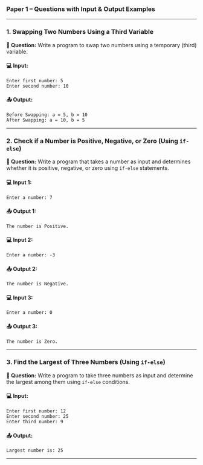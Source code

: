 ### **Paper 1 – Questions with Input & Output Examples**  

---

### **1. Swapping Two Numbers Using a Third Variable**  
**📌 Question:** Write a program to swap two numbers using a temporary (third) variable.  

#### **💻 Input:**  
```
Enter first number: 5  
Enter second number: 10  
```
#### **📤 Output:**  
```
Before Swapping: a = 5, b = 10  
After Swapping: a = 10, b = 5  
```

---

### **2. Check if a Number is Positive, Negative, or Zero (Using `if-else`)**  
**📌 Question:** Write a program that takes a number as input and determines whether it is positive, negative, or zero using `if-else` statements.  

#### **💻 Input 1:**  
```
Enter a number: 7  
```
#### **📤 Output 1:**  
```
The number is Positive.  
```

#### **💻 Input 2:**  
```
Enter a number: -3  
```
#### **📤 Output 2:**  
```
The number is Negative.  
```

#### **💻 Input 3:**  
```
Enter a number: 0  
```
#### **📤 Output 3:**  
```
The number is Zero.  
```

---

### **3. Find the Largest of Three Numbers (Using `if-else`)**  
**📌 Question:** Write a program to take three numbers as input and determine the largest among them using `if-else` conditions.  

#### **💻 Input:**  
```
Enter first number: 12  
Enter second number: 25  
Enter third number: 9  
```
#### **📤 Output:**  
```
Largest number is: 25  
```

---

